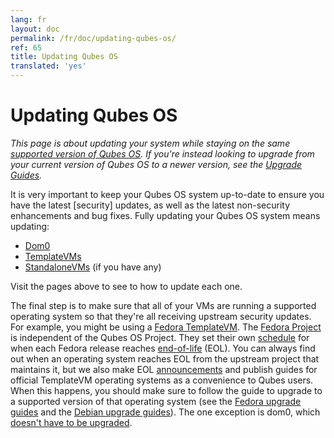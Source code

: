 ```yaml
---
lang: fr
layout: doc
permalink: /fr/doc/updating-qubes-os/
ref: 65
title: Updating Qubes OS
translated: 'yes'
---
```


Updating Qubes OS
=================

*This page is about updating your system while staying on the same [supported version of Qubes OS].
If you're instead looking to upgrade from your current version of Qubes OS to a newer version, see the [Upgrade Guides].*

It is very important to keep your Qubes OS system up-to-date to ensure you have the latest [security] updates, as well as the latest non-security enhancements and bug fixes.
Fully updating your Qubes OS system means updating:

 - [Dom0]
 - [TemplateVMs]
 - [StandaloneVMs] (if you have any)

Visit the pages above to see to how to update each one.

The final step is to make sure that all of your VMs are running a supported operating system so that they're all receiving upstream security updates.
For example, you might be using a [Fedora TemplateVM].
The [Fedora Project] is independent of the Qubes OS Project.
They set their own [schedule] for when each Fedora release reaches [end-of-life] (EOL).
You can always find out when an operating system reaches EOL from the upstream project that maintains it, but we also make EOL [announcements] and publish guides for official TemplateVM operating systems as a convenience to Qubes users.
When this happens, you should make sure to follow the guide to upgrade to a supported version of that operating system (see the [Fedora upgrade guides] and the [Debian upgrade guides]).
The one exception is dom0, which [doesn't have to be upgraded][dom0-eol].


[supported version of Qubes OS]: /fr/doc/supported-versions/#qubes-os
[Upgrade Guides]: /fr/doc/upgrade/
[sécurité]: /fr/security/
[Dom0]: /fr/doc/software-update-dom0/
[TemplateVMs]: /fr/doc/software-update-domu/#updating-software-in-templatevms
[StandaloneVMs]: /fr/doc/software-update-domu/#standalonevms
[Fedora TemplateVM]: /fr/doc/templates/fedora/
[Fedora Project]: https://getfedora.org/
[schedule]: https://fedoraproject.org/wiki/Fedora_Release_Life_Cycle#Maintenance_Schedule
[end-of-life]: https://fedoraproject.org/wiki/End_of_life
[announcements]: /news/categories/#announcements
[Fedora upgrade guides]: /fr/doc/templates/fedora/#upgrading
[Debian upgrade guides]: /fr/doc/templates/debian/#upgrading
[dom0-eol]: /fr/doc/supported-versions/#note-on-dom0-and-eol